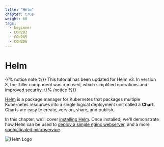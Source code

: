 ```yaml
---
title: "Helm"
chapter: true
weight: 60
tags:
  - beginner
  - CON203
  - CON205
  - CON206
---
```


# Helm

{{% notice note %}}
This tutorial has been updated for Helm v3. In version 3, the Tiller component
was removed, which simplified operations and improved security.
{{% /notice %}}

[Helm](https://helm.sh/) is a package manager for Kubernetes that packages
multiple Kubernetes resources into a single logical deployment unit called
a **Chart**. Charts are easy to create, version, share, and publish.

In this chapter, we'll cover [installing Helm](helm_intro).  Once installed,
we'll demonstrate how Helm can be used to [deploy a simple nginx
webserver](helm_nginx), and a more [sophisticated microservice](helm_micro).

![Helm Logo](/images/helm-logo.svg)
